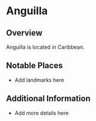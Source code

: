 # Anguilla
## Overview
Anguilla is located in Caribbean.

## Notable Places
- Add landmarks here

## Additional Information
- Add more details here
